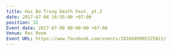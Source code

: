 ```yaml
---
title: Hai Ba Trung Death Fest. pt.2
date: 2017-07-04 16:55:00 +07:00
position: 32
Event date: 2017-07-08 00:00:00 +07:00
Venue: Rec Room
Event URL: https://www.facebook.com/events/1816689995325821/
---
```


